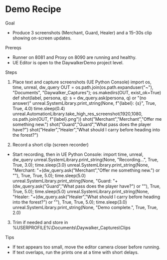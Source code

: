 ﻿# Demo Recipe

Goal
- Produce 3 screenshots (Merchant, Guard, Healer) and a 15–30s clip showing on-screen updates.

Prereqs
- Runner on 8081 and Proxy on 8090 are running and healthy.
- UE Editor is open to the DaywalkerDemo project level.

Steps
1) Place text and capture screenshots (UE Python Console)
import os, time, unreal, dw_query
OUT = os.path.join(os.path.expanduser("~"), "Documents", "Daywalker_Captures"); os.makedirs(OUT, exist_ok=True)
def shot(label, persona, q):
    s = dw_query.ask(persona, q) or "(no answer)"
    unreal.SystemLibrary.print_string(None, f"{label}: {s}", True, True, 4.0)
    time.sleep(0.4)
    unreal.AutomationLibrary.take_high_res_screenshot(1920,1080, os.path.join(OUT, f"{label}.png"))
shot("Merchant","Merchant","Offer me something new.")
shot("Guard","Guard","What pass does the player have?")
shot("Healer","Healer","What should I carry before heading into the forest?")

2) Record a short clip (screen recorder)
- Start recording, then in UE Python Console:
import time, unreal, dw_query
unreal.SystemLibrary.print_string(None, "Recording…", True, True, 3.0); time.sleep(3.0)
unreal.SystemLibrary.print_string(None, "Merchant: "+(dw_query.ask("Merchant","Offer me something new.") or ""), True, True, 5.0); time.sleep(5.0)
unreal.SystemLibrary.print_string(None, "Guard: "+(dw_query.ask("Guard","What pass does the player have?") or ""), True, True, 5.0); time.sleep(5.0)
unreal.SystemLibrary.print_string(None, "Healer: "+(dw_query.ask("Healer","What should I carry before heading into the forest?") or ""), True, True, 5.0); time.sleep(3.0)
unreal.SystemLibrary.print_string(None, "Demo complete.", True, True, 2.0)

3) Trim if needed and store in
%USERPROFILE%\Documents\Daywalker_Captures\Clips

Tips
- If text appears too small, move the editor camera closer before running.
- If text overlaps, run the prints one at a time with short delays.
